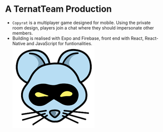 # A TernatTeam Production
* `Copyrat` is a multiplayer game designed for mobile. Using the private room design, players join a
chat where they should impersonate other members.
* Building is realised with Expo and Firebase, front end with React, React-Native and JavaScript
for funtionalities.
![Logo](/assets/logo_trans.png)
